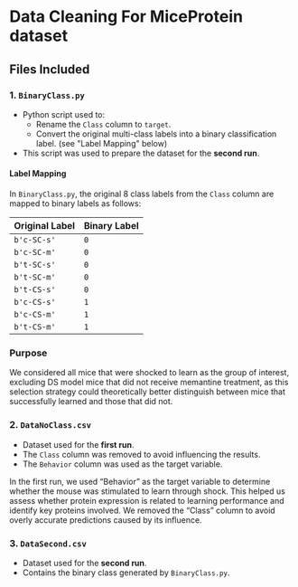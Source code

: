 # Data Cleaning For MiceProtein dataset

## Files Included

### 1. `BinaryClass.py`
- Python script used to:
  - Rename the `Class` column to `target`.
  - Convert the original multi-class labels into a binary classification label. (see "Label Mapping" below)
- This script was used to prepare the dataset for the **second run**.

#### Label Mapping

In `BinaryClass.py`, the original 8 class labels from the `Class` column are mapped to binary labels as follows:

| Original Label  | Binary Label |
|-----------------|--------------|
| `b'c-SC-s'`     | `0`          |
| `b'c-SC-m'`     | `0`          |
| `b't-SC-s'`     | `0`          |
| `b't-SC-m'`     | `0`          |
| `b't-CS-s'`     | `0`          |
| `b'c-CS-s'`     | `1`          |
| `b'c-CS-m'`     | `1`          |
| `b't-CS-m'`     | `1`          |

### Purpose

We considered all mice that were shocked to learn as the group of interest, excluding DS model mice that did not receive memantine treatment, as this selection strategy could theoretically better distinguish between mice that successfully learned and those that did not.

### 2. `DataNoClass.csv`
- Dataset used for the **first run**.
- The `Class` column was removed to avoid influencing the results.
- The `Behavior` column was used as the target variable.

In the first run, we used “Behavior” as the target variable to determine whether the mouse was stimulated to learn through shock. This helped us assess whether protein expression is related to learning performance and identify key proteins involved. We removed the “Class” column to avoid overly accurate predictions caused by its influence.


### 3. `DataSecond.csv`
- Dataset used for the **second run**.
- Contains the binary class generated by `BinaryClass.py`.

